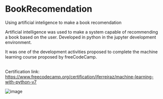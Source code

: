 # BookRecomendation
Using artificial inteligence to make a book recomendation



Artificial intelligence was used to make a system capable of recommending a book based on the user.
Developed in python in the jupyter development environment.

It was one of the development activities proposed to complete the machine learning course proposed by freeCodeCamp.
<br><br>

Certification link: https://www.freecodecamp.org/certification/jferreiraz/machine-learning-with-python-v7

![image](https://user-images.githubusercontent.com/106937501/209487912-66822fba-8049-4019-976f-f331795c842d.png)


